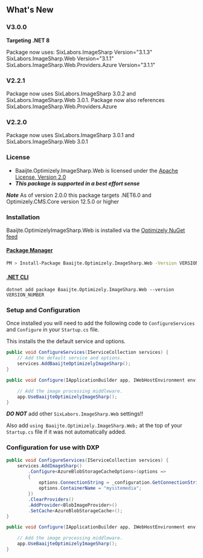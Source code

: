## What's New
### V3.0.0
**Targeting .NET 8** 

Package now uses:
SixLabors.ImageSharp Version="3.1.3"
SixLabors.ImageSharp.Web Version="3.1.1"
SixLabors.ImageSharp.Web.Providers.Azure Version="3.1.1"

### V2.2.1
Package now uses SixLabors.ImageSharp 3.0.2 and SixLabors.ImageSharp.Web 3.0.1.
Package now also references SixLabors.ImageSharp.Web.Providers.Azure

### V2.2.0
Package now uses SixLabors.ImageSharp 3.0.1 and SixLabors.ImageSharp.Web 3.0.1

### License
  
- Baaijte.Optimizely.ImageSharp.Web is licensed under the [Apache License, Version 2.0](https://opensource.org/licenses/Apache-2.0)  
- ***This package is supported in a best effort sense***

 ***Note*** 
 As of version 2.0.0 this package targets .NET6.0 and Optimizely.CMS.Core version 12.5.0 or higher

### Installation
  
Baaijte.OptimizelyImageSharp.Web is installed via the [Optimizely NuGet feed](https://nuget.optimizely.com/package/?id=Baaijte.Optimizely.ImageSharp.Web) 

#### [Package Manager](#tab/tabid-1)

```bash
PM > Install-Package Baaijte.Optimizely.ImageSharp.Web -Version VERSION_NUMBER
```

#### [.NET CLI](#tab/tabid-2)

```
dotnet add package Baaijte.Optimizely.ImageSharp.Web --version VERSION_NUMBER
```

### Setup and Configuration
Once installed you will need to add the following code  to `ConfigureServices` and `Configure` in your `Startup.cs` file.

This installs the the default service and options.

``` c#
public void ConfigureServices(IServiceCollection services) {
    // Add the default service and options.
    services.AddBaaijteOptimizelyImageSharp();
}

public void Configure(IApplicationBuilder app, IWebHostEnvironment env) {

    // Add the image processing middleware.
    app.UseBaaijteOptimizelyImageSharp();
}
```
***DO NOT*** add other `SixLabors.ImageSharp.Web` settings!!

Also add `using Baaijte.Optimizely.ImageSharp.Web;` at the top of your `Startup.cs` file if it was not automatically added.

### Configuration for use with DXP
``` c#
public void ConfigureServices(IServiceCollection services) {
    services.AddImageSharp()
        .Configure<AzureBlobStorageCacheOptions>(options =>
        {
            options.ConnectionString = _configuration.GetConnectionString("EPiServerAzureBlobs");
            options.ContainerName = "mysitemedia";
        })
        .ClearProviders()
        .AddProvider<BlobImageProvider>()
        .SetCache<AzureBlobStorageCache>();
}

public void Configure(IApplicationBuilder app, IWebHostEnvironment env) {

    // Add the image processing middleware.
    app.UseBaaijteOptimizelyImageSharp();
}
```
